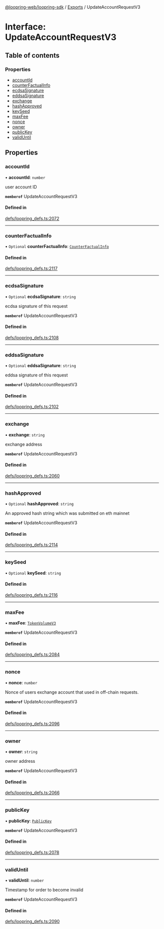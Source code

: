 [@loopring-web/loopring-sdk](../README.md) / [Exports](../modules.md) / UpdateAccountRequestV3

# Interface: UpdateAccountRequestV3

## Table of contents

### Properties

- [accountId](UpdateAccountRequestV3.md#accountid)
- [counterFactualInfo](UpdateAccountRequestV3.md#counterfactualinfo)
- [ecdsaSignature](UpdateAccountRequestV3.md#ecdsasignature)
- [eddsaSignature](UpdateAccountRequestV3.md#eddsasignature)
- [exchange](UpdateAccountRequestV3.md#exchange)
- [hashApproved](UpdateAccountRequestV3.md#hashapproved)
- [keySeed](UpdateAccountRequestV3.md#keyseed)
- [maxFee](UpdateAccountRequestV3.md#maxfee)
- [nonce](UpdateAccountRequestV3.md#nonce)
- [owner](UpdateAccountRequestV3.md#owner)
- [publicKey](UpdateAccountRequestV3.md#publickey)
- [validUntil](UpdateAccountRequestV3.md#validuntil)

## Properties

### accountId

• **accountId**: `number`

user account ID

**`memberof`** UpdateAccountRequestV3

#### Defined in

[defs/loopring_defs.ts:2072](https://github.com/Loopring/loopring_sdk/blob/2ea32ee/src/defs/loopring_defs.ts#L2072)

___

### counterFactualInfo

• `Optional` **counterFactualInfo**: [`CounterFactualInfo`](CounterFactualInfo.md)

#### Defined in

[defs/loopring_defs.ts:2117](https://github.com/Loopring/loopring_sdk/blob/2ea32ee/src/defs/loopring_defs.ts#L2117)

___

### ecdsaSignature

• `Optional` **ecdsaSignature**: `string`

ecdsa signature of this request

**`memberof`** UpdateAccountRequestV3

#### Defined in

[defs/loopring_defs.ts:2108](https://github.com/Loopring/loopring_sdk/blob/2ea32ee/src/defs/loopring_defs.ts#L2108)

___

### eddsaSignature

• `Optional` **eddsaSignature**: `string`

eddsa signature of this request

**`memberof`** UpdateAccountRequestV3

#### Defined in

[defs/loopring_defs.ts:2102](https://github.com/Loopring/loopring_sdk/blob/2ea32ee/src/defs/loopring_defs.ts#L2102)

___

### exchange

• **exchange**: `string`

exchange address

**`memberof`** UpdateAccountRequestV3

#### Defined in

[defs/loopring_defs.ts:2060](https://github.com/Loopring/loopring_sdk/blob/2ea32ee/src/defs/loopring_defs.ts#L2060)

___

### hashApproved

• `Optional` **hashApproved**: `string`

An approved hash string which was submitted on eth mainnet

**`memberof`** UpdateAccountRequestV3

#### Defined in

[defs/loopring_defs.ts:2114](https://github.com/Loopring/loopring_sdk/blob/2ea32ee/src/defs/loopring_defs.ts#L2114)

___

### keySeed

• `Optional` **keySeed**: `string`

#### Defined in

[defs/loopring_defs.ts:2116](https://github.com/Loopring/loopring_sdk/blob/2ea32ee/src/defs/loopring_defs.ts#L2116)

___

### maxFee

• **maxFee**: [`TokenVolumeV3`](TokenVolumeV3.md)

**`memberof`** UpdateAccountRequestV3

#### Defined in

[defs/loopring_defs.ts:2084](https://github.com/Loopring/loopring_sdk/blob/2ea32ee/src/defs/loopring_defs.ts#L2084)

___

### nonce

• **nonce**: `number`

Nonce of users exchange account that used in off-chain requests.

**`memberof`** UpdateAccountRequestV3

#### Defined in

[defs/loopring_defs.ts:2096](https://github.com/Loopring/loopring_sdk/blob/2ea32ee/src/defs/loopring_defs.ts#L2096)

___

### owner

• **owner**: `string`

owner address

**`memberof`** UpdateAccountRequestV3

#### Defined in

[defs/loopring_defs.ts:2066](https://github.com/Loopring/loopring_sdk/blob/2ea32ee/src/defs/loopring_defs.ts#L2066)

___

### publicKey

• **publicKey**: [`PublicKey`](PublicKey.md)

**`memberof`** UpdateAccountRequestV3

#### Defined in

[defs/loopring_defs.ts:2078](https://github.com/Loopring/loopring_sdk/blob/2ea32ee/src/defs/loopring_defs.ts#L2078)

___

### validUntil

• **validUntil**: `number`

Timestamp for order to become invalid

**`memberof`** UpdateAccountRequestV3

#### Defined in

[defs/loopring_defs.ts:2090](https://github.com/Loopring/loopring_sdk/blob/2ea32ee/src/defs/loopring_defs.ts#L2090)
